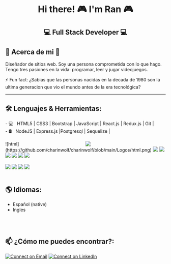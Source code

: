 <h1 align="center">Hi there! 🎮  I'm Ran 🎮 </h1>
<h2 align="center">💻 Full Stack Developer 💻 </h2>

<h2>💯 Acerca de mi 💯</h2>

Diseñador de sitios web. Soy una persona comprometida con lo que hago. Tengo tres pasiones en la vida: programar, leer y jugar videojuegos. 

⚡ Fun fact: ¿Sabias que las personas nacidas en la decada de 1980 son la ultima generacion que vio el mundo antes de la era tecnológica? 

<hr />

  <h2> 🛠 Lenguajes & Herramientas:</h2>
- 💻 &nbsp; HTML5 | CSS3 | Bootstrap | JavaScript | React.js | Redux.js | Git |   <br />
- 🛢 &nbsp;  NodeJS | Express.js |Postgresql | Sequelize | 
 <br />
 <br />
 <img align="right" width="50%" src="https://user-images.githubusercontent.com/76216411/155562980-8840daaa-3993-4bee-9fbe-2accd8c3d956.jpg">
 ![html](https://github.com/charinwolf/charinwolf/blob/main/Logos/html.png)
 <code><img width="5%" src="https://www.vectorlogo.zone/logos/w3_css/w3_css-icon.svg"></code>
 <code><img width="5%" src="https://www.vectorlogo.zone/logos/getbootstrap/getbootstrap-icon.svg"></code>
 <code><img width="4.4%" src="https://github.com/WanCirone/wancirone/blob/main/logos/javascript-1.svg"></code>
 <code><img width="5%" src="https://www.vectorlogo.zone/logos/reactjs/reactjs-icon.svg"></code>
 <code><img width="5%" src="https://cdn.worldvectorlogo.com/logos/redux.svg"></code>
 <code><img width="5%" src="https://www.vectorlogo.zone/logos/git-scm/git-scm-icon.svg"></code>
<br /> 
<br />
<code><img width="5%" src="https://www.vectorlogo.zone/logos/nodejs/nodejs-icon.svg"></code> 
<code><img width="5%" src="https://www.vectorlogo.zone/logos/expressjs/expressjs-icon.svg"></code>
<code><img width="5%" src="https://www.vectorlogo.zone/logos/postgresql/postgresql-icon.svg"></code>
<code><img width="5%" src="https://www.vectorlogo.zone/logos/sequelizejs/sequelizejs-icon.svg"></code>

<br /> 
<br />

<h2>🌎 Idiomas: </h2>

- Español (native)
- Ingles
<br /> 
<br />

<h2>📫 ¿Cómo me puedes encontrar?:</h2>

[![Connect on Email](https://img.shields.io/badge/Email-Randy%20Leon-bluee)](mailto:rcharinwolf@gmail.com)
[![Connect on LinkedIn](https://img.shields.io/badge/--linkedin?label=LinkedIn&logo=LinkedIn&style=social)](https://www.linkedin.com/in/randy-leon-charinga/)


<!--
**charinwolf/charinwolf** is a ✨ _special_ ✨ repository because its `README.md` (this file) appears on your GitHub profile.

Here are some ideas to get you started:

- 🔭 I’m currently working on ...
- 🌱 I’m currently learning ...
- 👯 I’m looking to collaborate on ...
- 🤔 I’m looking for help with ...
- 💬 Ask me about ...
- 📫 How to reach me: ...
- 😄 Pronouns: ...
- ⚡ Fun fact: ...
-->
